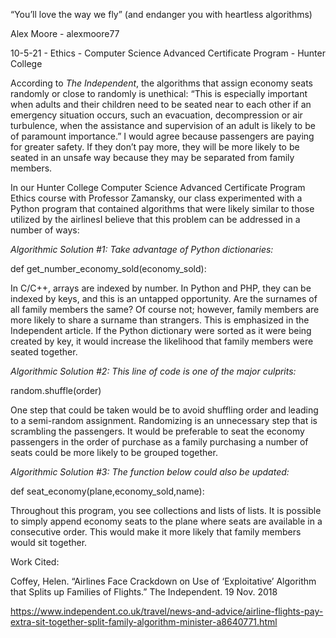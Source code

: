 “You’ll love the way we fly” 
(and endanger you with heartless algorithms)

Alex Moore - alexmoore77

10-5-21 - Ethics - Computer Science Advanced Certificate Program - Hunter College

According to *The Independent*, the algorithms that assign economy seats randomly or close to randomly is unethical:  “This is especially important when adults and their children need to be seated near to each other if an emergency situation occurs, such an evacuation, decompression or air turbulence, when the assistance and supervision of an adult is likely to be of paramount importance.”  I would agree because passengers are paying for greater safety.  If they don’t pay more, they will be more likely to be seated in an unsafe way because they may be separated from family members.

In our Hunter College Computer Science Advanced Certificate Program Ethics course with Professor Zamansky, our class experimented with a Python program that contained algorithms that were likely similar to those utilized by the airlinesI believe that this problem can be addressed in a number of ways:

*Algorithmic Solution #1:  Take advantage of Python dictionaries:*

def get_number_economy_sold(economy_sold):

In C/C++, arrays are indexed by number.  In Python and PHP, they can be indexed by keys, and this is an untapped opportunity.  Are the surnames of all family members the same?  Of course not; however, family members are more likely to share a surname than strangers.  This is emphasized in the Independent article.  If the Python dictionary were sorted as it were being created by key, it would increase the likelihood that family members were seated together.

*Algorithmic Solution #2:  This line of code is one of the major culprits:*

random.shuffle(order)

One step that could be taken would be to avoid shuffling order and leading to a semi-random assignment.  Randomizing is an unnecessary step that is scrambling the passengers.  It would be preferable to seat the economy passengers in the order of purchase as a family purchasing a number of seats could be more likely to be grouped together.

*Algorithmic Solution #3:  The function below could also be updated:*

def seat_economy(plane,economy_sold,name):

  Throughout this program, you see collections and lists of lists.  It is possible to simply append economy seats to the plane where seats are available in a consecutive order.  This would make it more likely that family members would sit together.

Work Cited:

Coffey, Helen.  “Airlines Face Crackdown on Use of ‘Exploitative’ Algorithm that Splits up Families of Flights.”  The Independent.  19 Nov. 2018    

https://www.independent.co.uk/travel/news-and-advice/airline-flights-pay-extra-sit-together-split-family-algorithm-minister-a8640771.html
